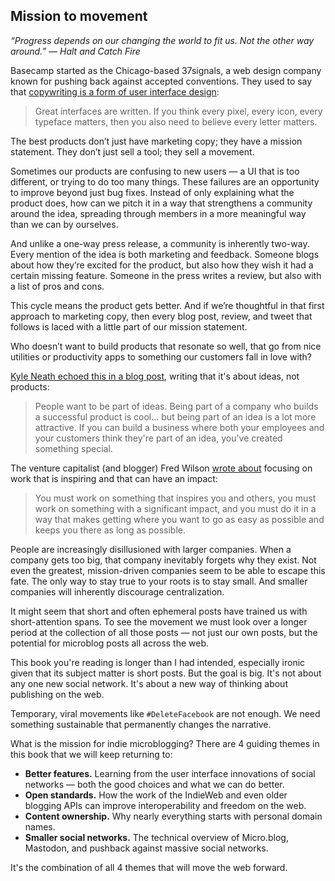 ## Mission to movement

_“Progress depends on our changing the world to fit us. Not the other way around.” — Halt and Catch Fire_

Basecamp started as the Chicago-based 37signals, a web design company known for pushing back against accepted conventions. They used to say that [copywriting is a form of user interface design][1]:

> Great interfaces are written. If you think every pixel, every icon, every typeface matters, then you also need to believe every letter matters.

The best products don’t just have marketing copy; they have a mission statement. They don’t just sell a tool; they sell a movement.

Sometimes our products are confusing to new users — a UI that is too different, or trying to do too many things. These failures are an opportunity to improve beyond just bug fixes. Instead of only explaining what the product does, how can we pitch it in a way that strengthens a community around the idea, spreading through members in a more meaningful way than we can by ourselves.

And unlike a one-way press release, a community is inherently two-way. Every mention of the idea is both marketing and feedback. Someone blogs about how they’re excited for the product, but also how they wish it had a certain missing feature. Someone in the press writes a review, but also with a list of pros and cons.

This cycle means the product gets better. And if we’re thoughtful in that first approach to marketing copy, then every blog post, review, and tweet that follows is laced with a little part of our mission statement.

Who doesn’t want to build products that resonate so well, that go from nice utilities or productivity apps to something our customers fall in love with?

[Kyle Neath echoed this in a blog post][2], writing that it's about ideas, not products:

> People want to be part of ideas. Being part of a company who builds a successful product is cool... but being part of an idea is a lot more attractive. If you can build a business where both your employees and your customers think they're part of an idea, you've created something special.

The venture capitalist (and blogger) Fred Wilson [wrote about][3] focusing on work that is inspiring and that can have an impact:

> You must work on something that inspires you and others, you must work on something with a significant impact, and you must do it in a way that makes getting where you want to go as easy as possible and keeps you there as long as possible.

People are increasingly disillusioned with larger companies. When a company gets too big, that company inevitably forgets why they exist. Not even the greatest, mission-driven companies seem to be able to escape this fate. The only way to stay true to your roots is to stay small. And smaller companies will inherently discourage centralization.

It might seem that short and often ephemeral posts have trained us with short-attention spans. To see the movement we must look over a longer period at the collection of all those posts — not just our own posts, but the potential for microblog posts all across the web.

This book you're reading is longer than I had intended, especially ironic given that its subject matter is short posts. But the goal is big. It's not about any one new social network. It's about a new way of thinking about publishing on the web.

Temporary, viral movements like `#DeleteFacebook` are not enough. We need something sustainable that permanently changes the narrative.

What is the mission for indie microblogging? There are 4 guiding themes in this book that we will keep returning to:

* **Better features.** Learning from the user interface innovations of social networks — both the good choices and what we can do better.
* **Open standards.** How the work of the IndieWeb and even older blogging APIs can improve interoperability and freedom on the web.
* **Content ownership.** Why nearly everything starts with personal domain names.
* **Smaller social networks.** The technical overview of Micro.blog, Mastodon, and pushback against massive social networks.

It's the combination of all 4 themes that will move the web forward.

[1]:	https://gettingreal.37signals.com/ch09_Copywriting_is_Interface_Design.php
[2]:	https://warpspire.com/posts/idea-businesses
[3]:	https://avc.com/2020/01/what-to-work-on/